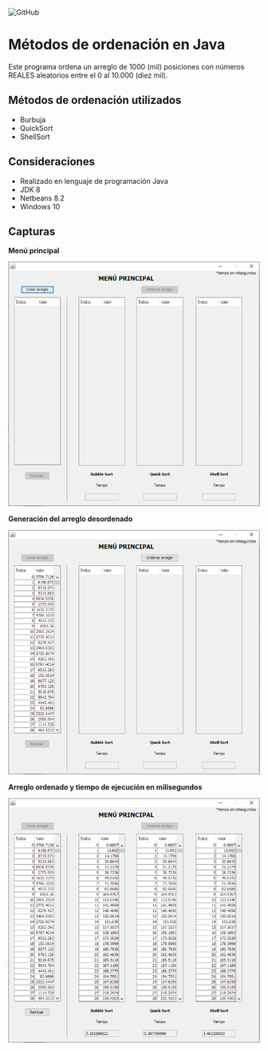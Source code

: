 ![GitHub](https://img.shields.io/github/license/JeffreyMC/Sort-Methods?style=for-the-badge)
# Métodos de ordenación en Java

Este programa ordena un arreglo de 1000 (mil) posiciones con números REALES aleatorios entre el 0 al 10.000 (diez mil).

## Métodos de ordenación utilizados

* Burbuja
* QuickSort
* ShellSort

##  Consideraciones

* Realizado en lenguaje de programación Java
* JDK 8
* Netbeans 8.2
* Windows 10

## Capturas

**Menú principal**

![Menú principal](Menu.PNG)

**Generación del arreglo desordenado**

![Arreglo desordenado](Arreglo.PNG)

**Arreglo ordenado y tiempo de ejecución en milisegundos**

![Arreglo ordenado](Ordenado.PNG)

